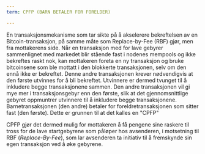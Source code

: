 ```yaml
---
term: CPFP (BARN BETALER FOR FORELDER)

---
```

En transaksjonsmekanisme som tar sikte på å akselerere bekreftelsen av en Bitcoin-transaksjon, på samme måte som Replace-by-Fee (RBF) gjør, men fra mottakerens side. Når en transaksjon med for lave gebyrer sammenlignet med markedet blir stående fast i nodenes mempools og ikke bekreftes raskt nok, kan mottakeren foreta en ny transaksjon og bruke bitcoinsene som ble mottatt i den blokkerte transaksjonen, selv om den ennå ikke er bekreftet. Denne andre transaksjonen krever nødvendigvis at den første utvinnes for å bli bekreftet. Utvinnere er dermed tvunget til å inkludere begge transaksjonene sammen. Den andre transaksjonen vil gi mye mer i transaksjonsgebyr enn den første, slik at det gjennomsnittlige gebyret oppmuntrer utvinnere til å inkludere begge transaksjonene. Barnetransaksjonen (den andre) betaler for foreldretransaksjonen som sitter fast (den første). Dette er grunnen til at det kalles en "CPFP"

CPFP gjør det dermed mulig for mottakeren å få pengene sine raskere til tross for de lave startgebyrene som påløper hos avsenderen, i motsetning til RBF (*Replace-By-Fee*), som lar avsenderen ta initiativ til å fremskynde sin egen transaksjon ved å øke gebyrene.